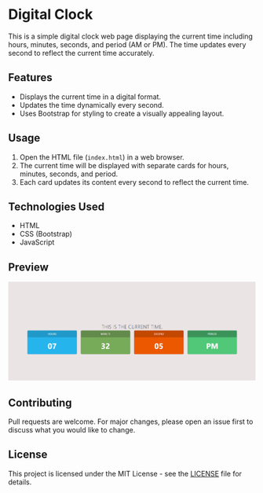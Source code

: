 # Digital Clock

This is a simple digital clock web page displaying the current time including hours, minutes, seconds, and period (AM or PM). The time updates every second to reflect the current time accurately.

## Features

- Displays the current time in a digital format.
- Updates the time dynamically every second.
- Uses Bootstrap for styling to create a visually appealing layout.

## Usage

1. Open the HTML file (`index.html`) in a web browser.
2. The current time will be displayed with separate cards for hours, minutes, seconds, and period.
3. Each card updates its content every second to reflect the current time.

## Technologies Used

- HTML
- CSS (Bootstrap)
- JavaScript

## Preview

![alt text](image.png)

## Contributing

Pull requests are welcome. For major changes, please open an issue first to discuss what you would like to change.

## License

This project is licensed under the MIT License - see the [LICENSE](LICENSE) file for details.
